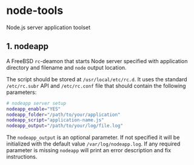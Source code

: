 # node-tools
Node.js server application toolset

## 1. nodeapp

A FreeBSD `rc`-deamon that starts Node server specified with application directory and filename and `node` output location.

The script should be stored at `/usr/local/etc/rc.d`. It uses the standard `/etc/rc.subr` API and `/etc/rc.conf` file that should contain the following parameters:

```bash
# nodeapp server setup
nodeapp_enable="YES"
nodeapp_folder="/path/to/your/application"
nodeapp_script="application-name.js"
nodeapp_output="/path/to/your/log/file.log"
```

The `nodeapp_output` is an optional parameter. If not specified it will be initialized with the default value `/var/log/nodeapp.log`. If any required parameter is missing `nodeapp` will print an error description and fix instructions.
